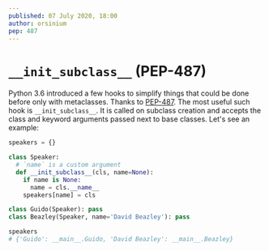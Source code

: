 ```yaml
---
published: 07 July 2020, 18:00
author: orsinium
pep: 487
---
```


# `__init_subclass__` (PEP-487)

Python 3.6 introduced a few hooks to simplify things that could be done before only with metaclasses. Thanks to [PEP-487](https://www.python.org/dev/peps/pep-0487/). The most useful such hook is `__init_subclass__`. It is called on subclass creation and accepts the class and keyword arguments passed next to base classes. Let's see an example:

```python
speakers = {}

class Speaker:
  # `name` is a custom argument
  def __init_subclass__(cls, name=None):
    if name is None:
      name = cls.__name__
    speakers[name] = cls

class Guido(Speaker): pass
class Beazley(Speaker, name='David Beazley'): pass

speakers
# {'Guido': __main__.Guido, 'David Beazley': __main__.Beazley}
```
